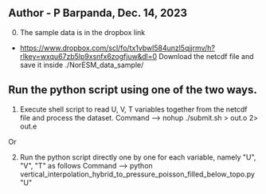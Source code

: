 
## Author - P Barpanda, Dec. 14, 2023

0) The sample data is in the dropbox link 
- https://www.dropbox.com/scl/fo/tx1vbwl584unzl5qjjrmv/h?rlkey=wxqu67zb5lp9xsnfx6zogfjuw&dl=0
Download the netcdf file and save it inside ./NorESM_data_sample/

## Run the python script using one of the two ways.

1) Execute shell script to read U, V, T variables together from the netcdf file and process the dataset.
Command --> nohup ./submit.sh > out.o 2> out.e

Or

2) Run the python script directly one by one for each variable, namely "U", "V", "T" as follows
Command --> python vertical_interpolation_hybrid_to_pressure_poisson_filled_below_topo.py "U"

